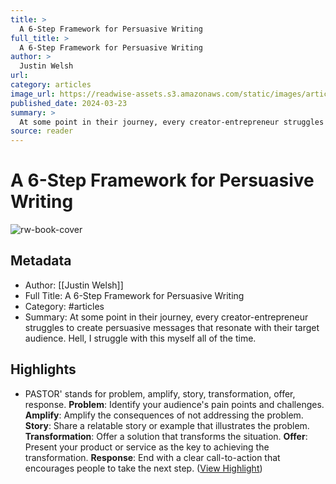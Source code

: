 ```yaml
---
title: >
  A 6-Step Framework for Persuasive Writing
full_title: >
  A 6-Step Framework for Persuasive Writing
author: >
  Justin Welsh
url: 
category: articles
image_url: https://readwise-assets.s3.amazonaws.com/static/images/article4.6bc1851654a0.png
published_date: 2024-03-23
summary: >
  At some point in their journey, every creator-entrepreneur struggles to create persuasive messages that resonate with their target audience. Hell, I struggle with this myself all of the time.
source: reader
---
```

# A 6-Step Framework for Persuasive Writing

![rw-book-cover](https://readwise-assets.s3.amazonaws.com/static/images/article4.6bc1851654a0.png)

## Metadata
- Author: [[Justin Welsh]]
- Full Title: A 6-Step Framework for Persuasive Writing
- Category: #articles
- Summary: At some point in their journey, every creator-entrepreneur struggles to create persuasive messages that resonate with their target audience. Hell, I struggle with this myself all of the time.

## Highlights
- PASTOR' stands for problem, amplify, story, transformation, offer, response.
  **Problem**: Identify your audience's pain points and challenges.
  **Amplify**: Amplify the consequences of not addressing the problem.
  **Story**: Share a relatable story or example that illustrates the problem.
  **Transformation**: Offer a solution that transforms the situation.
  **Offer**: Present your product or service as the key to achieving the transformation.
  **Response**: End with a clear call-to-action that encourages people to take the next step. ([View Highlight](https://read.readwise.io/read/01hstp1kgahbv577da8der3ajv))


